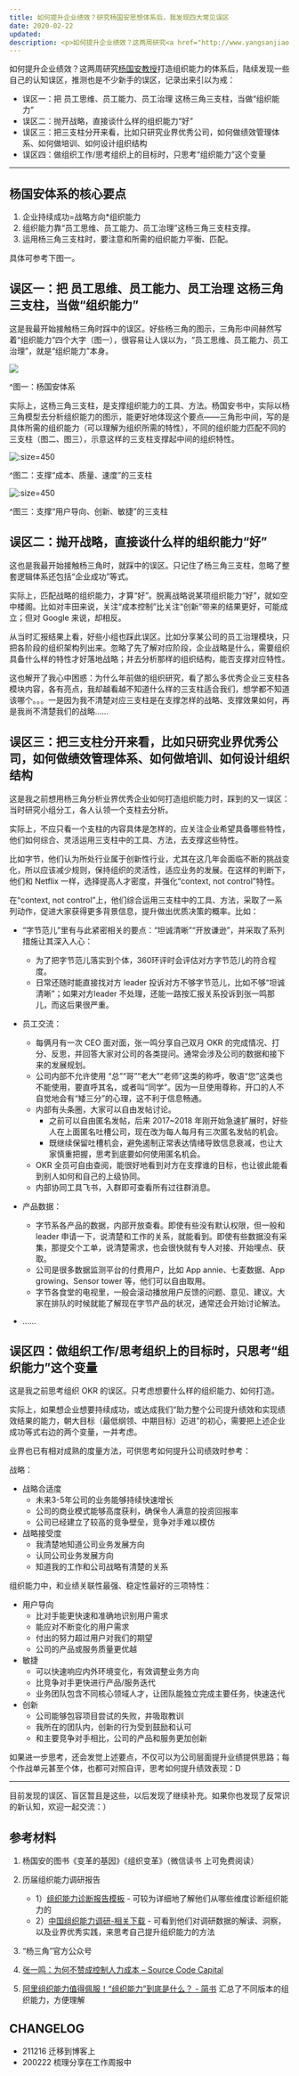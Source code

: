 ```yaml
---
title: 如何提升企业绩效？研究杨国安思想体系后，我发现四大常见误区
date: 2020-02-22
updated: 
description: <p>如何提升企业绩效？这两周研究<a href="http://www.yangsanjiao.com/ygajsjs" target="_blank" rel="noopener">杨国安教授</a>打造组织能力的体系后，陆续发现一些自己的认知误区，推测也是不少新手的误区，记录出来引以为戒。</p><p>如果你有疑问建议，欢迎随时交流，也加速我迭代完善这些想法：D</p>
---
```


如何提升企业绩效？这两周研究[杨国安教授](http://www.yangsanjiao.com/ygajsjs)打造组织能力的体系后，陆续发现一些自己的认知误区，推测也是不少新手的误区，记录出来引以为戒：

* 误区一：把 员工思维、员工能力、员工治理 这杨三角三支柱，当做“组织能力”
* 误区二：抛开战略，直接谈什么样的组织能力“好”
* 误区三：把三支柱分开来看，比如只研究业界优秀公司，如何做绩效管理体系、如何做培训、如何设计组织结构
* 误区四：做组织工作/思考组织上的目标时，只思考“组织能力”这个变量

---

## 杨国安体系的核心要点

1. 企业持续成功=战略方向*组织能力
2. 组织能力靠“员工思维、员工能力、员工治理”这杨三角三支柱支撑。
3. 运用杨三角三支柱时，要注意和所需的组织能力平衡、匹配。

具体可参考下图一。

## 误区一：把 员工思维、员工能力、员工治理 这杨三角三支柱，当做“组织能力”

这是我最开始接触杨三角时踩中的误区。好些杨三角的图示，三角形中间赫然写着“组织能力”四个大字（图一），很容易让人误以为，“员工思维、员工能力、员工治理”，就是“组织能力”本身。

![](https://cdn.sunnyhuang.net/clipping/od-yga0) 

^图一：杨国安体系

实际上，这杨三角三支柱，是支撑组织能力的工具、方法。杨国安书中，实际以杨三角模型去分析组织能力的图示，能更好地体现这个要点——三角形中间，写的是具体所需的组织能力（可以理解为组织所需的特性），不同的组织能力匹配不同的三支柱（图二、图三），示意这样的三支柱支撑起中间的组织特性。


![](https://cdn.sunnyhuang.net/clipping/od-yga1 ':size=450')

^图二：支撑“成本、质量、速度”的三支柱
 
![](https://cdn.sunnyhuang.net/clipping/od-yga2 ':size=450') 

^图三：支撑“用户导向、创新、敏捷”的三支柱


## 误区二：抛开战略，直接谈什么样的组织能力“好”

这也是我最开始接触杨三角时，就踩中的误区。只记住了杨三角三支柱，忽略了整套逻辑体系还包括“企业成功”等式。

实际上，匹配战略的组织能力，才算“好”。脱离战略说某项组织能力“好”，就如空中楼阁。比如对丰田来说，关注“成本控制”比关注“创新”带来的结果更好，可能成立；但对 Google 来说，却相反。

从当时汇报结果上看，好些小组也踩此误区。比如分享某公司的员工治理模块，只把各阶段的组织架构列出来。忽略了先了解对应阶段，企业战略是什么，需要组织具备什么样的特性才好落地战略；并去分析那样的组织结构，能否支撑对应特性。

这也解开了我心中困惑：为什么年前做的组织研究，看了那么多优秀企业三支柱各模块内容，各有亮点，我却越看越不知道什么样的三支柱适合我们，想学都不知道该哪个。。。一是因为我不清楚对应三支柱是在支撑怎样的战略、支撑效果如何，再是我尚不清楚我们的战略……

## 误区三：把三支柱分开来看，比如只研究业界优秀公司，如何做绩效管理体系、如何做培训、如何设计组织结构

这是我之前想用杨三角分析业界优秀企业如何打造组织能力时，踩到的又一误区：当时研究小组分工，各人认领一个支柱去分析。

实际上，不应只看一个支柱的内容具体是怎样的，应关注企业希望具备哪些特性，他们如何综合、灵活运用三支柱中的工具、方法，去支撑这些特性。

比如字节，他们认为所处行业属于创新性行业，尤其在这几年会面临不断的挑战变化，所以应该减少规则，保持组织的灵活性，适应业务的发展。在这样的判断下，他们和 Netflix 一样，选择提高人才密度，并强化“context, not control”特性。

在“context, not control”上，他们综合运用三支柱中的工具、方法，采取了一系列动作，促进大家获得更多背景信息，提升做出优质决策的概率。比如：

* “字节范儿”里有与此紧密相关的要点：“坦诚清晰”“开放谦逊”，并采取了系列措施让其深入人心：
    * 为了把字节范儿落实到个体，360环评时会评估对方字节范儿的符合程度。
    * 日常还随时能直接找对方 leader 投诉对方不够字节范儿，比如不够“坦诚清晰”；如果对方leader 不处理，还能一路按汇报关系投诉到张一鸣那儿，而这后果很严重。

* 员工交流：
    * 每俩月有一次 CEO 面对面，张一鸣分享自己双月 OKR 的完成情况、打分、反思，并回答大家对公司的各类提问。通常会涉及公司的数据和接下来的发展规划。
    * 公司内部不允许使用 “总”“哥”“老大”“老师”这类的称呼，敬语“您”这类也不能使用，要直呼其名，或者叫“同学”。因为一旦使用尊称，开口的人不自觉地会有“矮三分”的心理，这不利于信息畅通。
    * 内部有头条圈，大家可以自由发帖讨论。
        * 之前可以自由匿名发帖，后来 2017~2018 年刚开始急速扩展时，好些人在上面匿名吐槽公司，现在改为每人每月有三次匿名发帖的机会。
        * 既继续保留吐槽机会，避免遏制正常表达情绪导致信息衰减，也让大家慎重把握，思考到底要如何使用匿名机会。
    * OKR 全员可自由查阅，能很好地看到对方在支撑谁的目标，也让彼此能看到别人如何和自己的上级协同。
    * 内部协同工具飞书，入群即可查看所有过往群消息。
* 产品数据：
    * 字节系各产品的数据，内部开放查看。即使有些没有默认权限，但一般和 leader 申请一下，说清楚和工作的关系，就能看到。即使有些数据没有采集，那提交个工单，说清楚需求，也会很快就有专人对接、开始埋点、获取。
    * 公司是很多数据监测平台的付费用户，比如 App annie、七麦数据、App growing、Sensor tower 等，他们可以自由取用。
    * 字节各食堂的电视里，一般会滚动播放用户反馈的问题、意见、建议。大家在排队的时候就能了解现在字节产品的状况，通常还会开始讨论解法。
* ……

## 误区四：做组织工作/思考组织上的目标时，只思考“组织能力”这个变量

这是我之前思考组织 OKR 的误区。只考虑想要什么样的组织能力、如何打造。

实际上，如果想企业想要持续成功，或达成我们“助力整个公司提升绩效和实现绩效结果的能力，朝大目标（最低纲领、中期目标）迈进”的初心，需要把上述企业成功等式右边的两个变量，一并考虑。

业界也已有相对成熟的度量方法，可供思考如何提升公司绩效时参考：

战略：
* 战略合适度
    * 未来3-5年公司的业务能够持续快速增长
    * 公司的商业模式能够高度获利，确保令人满意的投资回报率
    * 公司已经建立了较高的竞争壁垒，竞争对手难以模仿
* 战略接受度
    * 我清楚地知道公司业务发展方向
    * 认同公司业务发展方向
    * 知道我的工作和公司战略有清楚的关系

组织能力中，和业绩关联性最强、稳定性最好的三项特性：
* 用户导向
    * 比对手能更快速和准确地识别用户需求
    * 能应对不断变化的用户需求
    * 付出的努力超过用户对我们的期望
    * 公司的产品或服务质量更优越
* 敏捷
    * 可以快速响应内外环境变化，有效调整业务方向
    * 比竞争对手更快进行产品/服务迭代
    * 业务团队包含不同核心领域人才，让团队能独立完成主要任务，快速迭代
* 创新
    * 公司能够包容项目尝试的失败，井吸取教训
    * 我所在的团队内，创新的行为受到鼓励和认可
    * 和主要竞争对手相比，公司的产品和服务更加创新

如果进一步思考，还会发觉上述要点，不仅可以为公司层面提升业绩提供思路；每个作战单元甚至个体，也都可对照自评，思考如何提升绩效表现：D

---

目前发现的误区、盲区暂且是这些，以后发现了继续补充。如果你也发现了反常识的新认知，欢迎一起交流：）


## 参考材料

1. 杨国安的图书《变革的基因》《组织变革》（微信读书 上可免费阅读）

2. 历届组织能力调研报告

    - 1）[组织能力诊断报告模板](http://www.ocaudit.cn/Uploads/download/156327661723261.pdf)  - 可较为详细地了解他们从哪些维度诊断组织能力的
    - 2）[中国组织能力调研-相关下载](http://www.ocaudit.cn/download.html?ComingSource=knxwx&scene=126&clicktime=1578972947) - 可看到他们对调研数据的解读、洞察，以及业界优秀实践，来思考自己提升组织能力的方法

3. “杨三角”官方公众号

4. [张一鸣：为何不赞成控制人力成本 – Source Code Capital](https://sourcecodecap.com/code-class-post/zhangyimingweihebuzanchengkongzhirenlichengben/?from=timeline&isappinstalled=0)

5. [阿里组织能力值得佩服！“组织能力”到底是什么？ - 简书](https://www.jianshu.com/p/b51c229ebd7a) 汇总了不同版本的组织能力，方便理解


## CHANGELOG 

- 211216 迁移到博客上
- 200222 梳理分享在工作周报中
